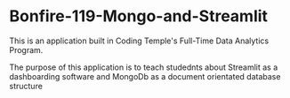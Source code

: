 # Bonfire-119-Mongo-and-Streamlit

This is an application built in Coding Temple's Full-Time Data Analytics Program.

The purpose of this application is to teach studednts about Streamlit as a dashboarding software and MongoDb as a document orientated database structure

